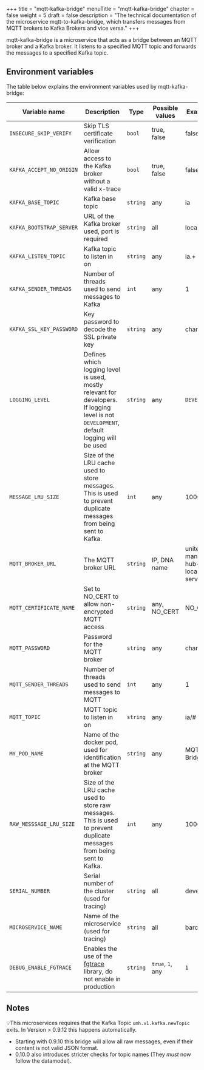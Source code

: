 +++
title = "mqtt-kafka-bridge"
menuTitle = "mqtt-kafka-bridge"
chapter = false
weight = 5
draft = false
description = "The technical documentation of the microservice mqtt-to-kafka-bridge, which transfers messages from MQTT brokers to Kafka Brokers and vice versa."
+++

mqtt-kafka-bridge is a microservice that acts as a bridge between an MQTT broker and a Kafka broker. It listens to a specified MQTT topic and forwards the messages to a specified Kafka topic.
 
## Environment variables

The table below explains the environment variables used by mqtt-kafka-bridge:

| Variable name            | Description                                                                                                                              | Type     | Possible values  | Example value                                       |
|--------------------------|------------------------------------------------------------------------------------------------------------------------------------------|----------|------------------|-----------------------------------------------------|
| `INSECURE_SKIP_VERIFY`   | Skip TLS certificate verification                                                                                                        | `bool`   | true, false      | false                                               |
| `KAFKA_ACCEPT_NO_ORIGIN` | Allow access to the Kafka broker without a valid x-trace                                                                                 | `bool`   | true, false      | false                                               |
| `KAFKA_BASE_TOPIC`       | Kafka base topic                                                                                                                         | `string` | any              | ia                                                  |
| `KAFKA_BOOTSTRAP_SERVER` | URL of the Kafka broker used, port is required                                                                                           | `string` | all              | localhost:9092                                      |
| `KAFKA_LISTEN_TOPIC`     | Kafka topic to listen in on                                                                                                              | `string` | any              | ia.+                                                |
| `KAFKA_SENDER_THREADS`   | Number of threads used to send messages to Kafka                                                                                         | `int`    | any              | 1                                                   |
| `KAFKA_SSL_KEY_PASSWORD` | Key password to decode the SSL private key                                                                                               | `string` | any              | changeme                                            |
| `LOGGING_LEVEL`          | Defines which logging level is used, mostly relevant for developers. If logging level is not `DEVELOPMENT`, default logging will be used | `string` | any              | `DEVELOPMENT`                                       |
| `MESSAGE_LRU_SIZE`       | Size of the LRU cache used to store messages. This is used to prevent duplicate messages from being sent to Kafka.                       | `int`    | any              | 1000                                                |
| `MQTT_BROKER_URL`        | The MQTT broker URL                                                                                                                      | `string` | IP, DNA name     | united-manufacturing-hub-vernemq-local-service:1883 |
| `MQTT_CERTIFICATE_NAME`  | Set to NO_CERT to allow non-encrypted MQTT access                                                                                        | `string` | any, NO_CERT     | NO_CERT                                             |
| `MQTT_PASSWORD`          | Password for the MQTT broker                                                                                                             | `string` | any              | changeme                                            |
| ``MQTT_SENDER_THREADS``  | Number of threads used to send messages to MQTT                                                                                          | `int`    | any              | 1                                                   |
| `MQTT_TOPIC`             | MQTT topic to listen in on                                                                                                               | `string` | any              | ia/#                                                |
| `MY_POD_NAME`            | Name of the docker pod, used for identification at the MQTT broker                                                                       | `string` | any              | MQTT-Kafka-Bridge                                   |
| `RAW_MESSSAGE_LRU_SIZE`  | Size of the LRU cache used to store raw messages. This is used to prevent duplicate messages from being sent to Kafka.                   | `int`    | any              | 1000                                                |
| `SERIAL_NUMBER`          | Serial number of the cluster (used for tracing)                                                                                          | `string` | all              | development                                         |
| `MICROSERVICE_NAME`      | Name of the microservice (used for tracing)                                                                                              | `string` | all              | barcodereader                                       |
| `DEBUG_ENABLE_FGTRACE`   | Enables the use of the [fgtrace](https://github.com/felixge/fgtrace) library, do not enable in production                                | `string` | `true`, `1`, any | `1`                                                 |

 ## Notes

💡This microservices requires that the Kafka Topic `umh.v1.kafka.newTopic` exits. In Version > 0.9.12 this happens automatically.

 - Starting with 0.9.10 this bridge will allow all raw messages, even if their content is not valid JSON format.
 - 0.10.0 also introduces stricter checks for topic names (They *must* now follow the datamodel).
